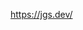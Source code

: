 <!--
**JGStyle/JGStyle** is a ✨ _special_ ✨ repository because its `README.md` (this file) appears on your GitHub profile.

Here are some ideas to get you started:

- 🔭 I’m currently working on ...
- 🌱 I’m currently learning ...
- 👯 I’m looking to collaborate on ...
- 🤔 I’m looking for help with ...
- 💬 Ask me about ...
- 📫 How to reach me: ...
- 😄 Pronouns: ...
- ⚡ Fun fact: ...

## My Projects
 - ⚡[Link shortener](https://short.jgsdev.de)
 - 💬[Quickly create yes/no polls](https://poll.jgsdev.de)
 - 🎫[Get detailed info about your whatsapp chats](https://whatsapp.jgsdev.de)
 - 🌱[Minimalistic Pomodoro timer](https://focus.jgsdev.de)
 - ✨[Never forget your precious terminal commands](https://terminal.jgsdev.de)
 - 🤔[Learn using modern flashcards](https://learnify.jgsdev.de)

## Work in progress
 - [An open source alternative to skribbl.io in modern design](https://skribbl.jgsdev.de)
-->
https://jgs.dev/
